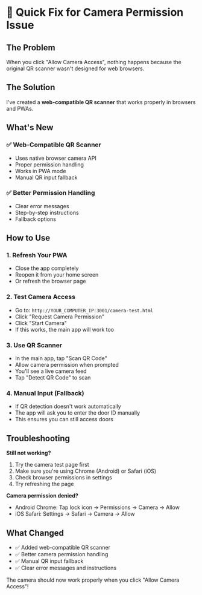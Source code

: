 # 🚀 Quick Fix for Camera Permission Issue

## The Problem
When you click "Allow Camera Access", nothing happens because the original QR scanner wasn't designed for web browsers.

## The Solution
I've created a **web-compatible QR scanner** that works properly in browsers and PWAs.

## What's New

### ✅ **Web-Compatible QR Scanner**
- Uses native browser camera API
- Proper permission handling
- Works in PWA mode
- Manual QR input fallback

### ✅ **Better Permission Handling**
- Clear error messages
- Step-by-step instructions
- Fallback options

## How to Use

### 1. **Refresh Your PWA**
- Close the app completely
- Reopen it from your home screen
- Or refresh the browser page

### 2. **Test Camera Access**
- Go to: `http://YOUR_COMPUTER_IP:3001/camera-test.html`
- Click "Request Camera Permission"
- Click "Start Camera"
- If this works, the main app will work too

### 3. **Use QR Scanner**
- In the main app, tap "Scan QR Code"
- Allow camera permission when prompted
- You'll see a live camera feed
- Tap "Detect QR Code" to scan

### 4. **Manual Input (Fallback)**
- If QR detection doesn't work automatically
- The app will ask you to enter the door ID manually
- This ensures you can still access doors

## Troubleshooting

**Still not working?**
1. Try the camera test page first
2. Make sure you're using Chrome (Android) or Safari (iOS)
3. Check browser permissions in settings
4. Try refreshing the page

**Camera permission denied?**
- Android Chrome: Tap lock icon → Permissions → Camera → Allow
- iOS Safari: Settings → Safari → Camera → Allow

## What Changed
- ✅ Added web-compatible QR scanner
- ✅ Better camera permission handling
- ✅ Manual QR input fallback
- ✅ Clear error messages and instructions

The camera should now work properly when you click "Allow Camera Access"!

